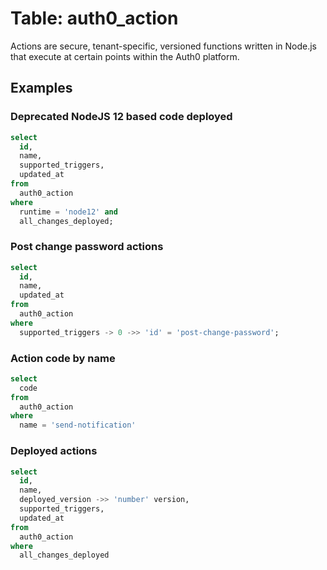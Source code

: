 # Table: auth0_action

Actions are secure, tenant-specific, versioned functions written in Node.js that execute at certain points within the Auth0 platform.

## Examples


### Deprecated NodeJS 12 based code deployed 

```sql
select
  id,
  name,
  supported_triggers,
  updated_at
from
  auth0_action
where
  runtime = 'node12' and
  all_changes_deployed;
```

### Post change password actions

```sql
select
  id,
  name,
  updated_at
from
  auth0_action
where
  supported_triggers -> 0 ->> 'id' = 'post-change-password';
```

### Action code by name

```sql
select
  code
from
  auth0_action
where
  name = 'send-notification'
```

### Deployed actions

```sql
select
  id,
  name,
  deployed_version ->> 'number' version,
  supported_triggers,
  updated_at
from
  auth0_action
where
  all_changes_deployed
```
